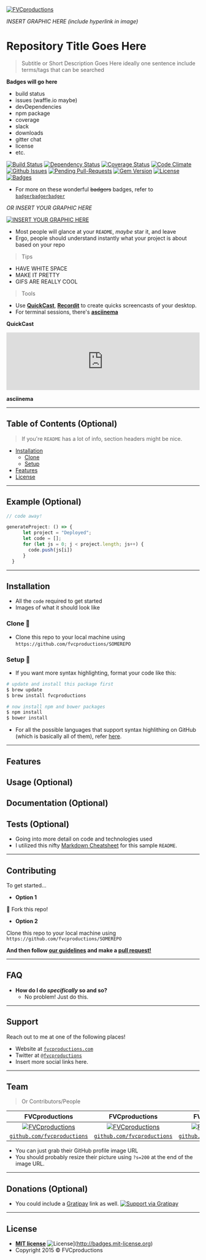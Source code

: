 [![FVCproductions](https://avatars1.githubusercontent.com/u/4284691?v=3&s=200)](http://fvcproductions.com)

*INSERT GRAPHIC HERE (include hyperlink in image)*

# Repository Title Goes Here

> Subtitle or Short Description Goes Here
    ideally one sentence
    include terms/tags that can be searched

**Badges will go here**

- build status
- issues (waffle.io maybe)
- devDependencies
- npm package
- coverage
- slack
- downloads
- gitter chat
- license
- etc.

[![Build Status](http://img.shields.io/travis/badges/badgerbadgerbadger.svg?style=flat-square)](https://travis-ci.org/badges/badgerbadgerbadger) [![Dependency Status](http://img.shields.io/gemnasium/badges/badgerbadgerbadger.svg?style=flat-square)](https://gemnasium.com/badges/badgerbadgerbadger) [![Coverage Status](http://img.shields.io/coveralls/badges/badgerbadgerbadger.svg?style=flat-square)](https://coveralls.io/r/badges/badgerbadgerbadger) [![Code Climate](http://img.shields.io/codeclimate/github/badges/badgerbadgerbadger.svg?style=flat-square)](https://codeclimate.com/github/badges/badgerbadgerbadger) [![Github Issues](http://githubbadges.herokuapp.com/badges/badgerbadgerbadger/issues.svg?style=flat-square)](https://github.com/badges/badgerbadgerbadger/issues) [![Pending Pull-Requests](http://githubbadges.herokuapp.com/badges/badgerbadgerbadger/pulls.svg?style=flat-square)](https://github.com/badges/badgerbadgerbadger/pulls) [![Gem Version](http://img.shields.io/gem/v/badgerbadgerbadger.svg?style=flat-square)](https://rubygems.org/gems/badgerbadgerbadger) [![License](http://img.shields.io/:license-mit-blue.svg?style=flat-square)](http://badges.mit-license.org) [![Badges](http://img.shields.io/:badges-9/9-ff6799.svg?style=flat-square)](https://github.com/badges/badgerbadgerbadger)

- For more on these wonderful ~~badgers~~ badges, refer to <a href="http://badges.github.io/badgerbadgerbadger/" target="_blank">`badgerbadgerbadger`</a>

*OR INSERT YOUR GRAPHIC HERE*

[![INSERT YOUR GRAPHIC HERE](http://i.imgur.com/dt8AUb6.png)]()

- Most people will glance at your `README`, *maybe* star it, and leave
- Ergo, people should understand instantly what your project is about based on your repo

> Tips

- HAVE WHITE SPACE
- MAKE IT PRETTY
- GIFS ARE REALLY COOL

> Tools

- Use <a href="http://quickcast.io/" target="_blank">**QuickCast**</a>, <a href="http://recordit.co/" target="_blank">**Recordit**</a> to create quicks screencasts of your desktop.
- For terminal sessions, there's <a href="https://asciinema.org/" target="_blank">**asciinema**</a>


**QuickCast**

<iframe name='quickcast' src='http://quick.as/embed/r5krugrle' scrolling='no' frameborder='0' width='100%' allowfullscreen></iframe><script src='http://quick.as/embed/script/1.60'></script>

**asciinema**

<script type="text/javascript" src="https://asciinema.org/a/3779.js" id="asciicast-3779" async></script>

---

## Table of Contents (Optional)

> If you're `README` has a lot of info, section headers might be nice.

- [Installation](#installation)
    - [Clone](#clone)
    - [Setup](#setup)
- [Features](#features)
- [License](#license)


---

## Example (Optional)

```javascript
// code away!

generateProject: () => {
      let project = "Deployed";
      let code = [];
      for (let js = 0; j < project.length; js++) {
        code.push(js[i])
      }
  }
```

---

## Installation

- All the `code` required to get started
- Images of what it should look like

### Clone 👯

- Clone this repo to your local machine using `https://github.com/fvcproductions/SOMEREPO`

### Setup 🔨

- If you want more syntax highlighting, format your code like this:

```bash
# update and install this package first
$ brew update
$ brew install fvcproductions

# now install npm and bower packages
$ npm install
$ bower install
```

- For all the possible languages that support syntax highlithing on GitHub (which is basically all of them), refer <a href="https://github.com/github/linguist/blob/master/lib/linguist/languages.yml" target="_blank">here</a>.

---

## Features
## Usage (Optional)
## Documentation (Optional)
## Tests (Optional)

- Going into more detail on code and technologies used
- I utilized this nifty <a href="https://github.com/adam-p/markdown-here/wiki/Markdown-Cheatsheet" target="_blank">Markdown Cheatsheet</a> for this sample `README`.

---

## Contributing

To get started...

- **Option 1**

🍴 Fork this repo!

- **Option 2**

Clone this repo to your local machine using `https://github.com/fvcproductions/SOMEREPO`

**And then follow <a href="https://github.com/fvcproductions/" target="_blank">our guidelines</a> and make a <a href="https://github.com/fvcproductions/" target="_blank">pull request!</a>**

---

## FAQ

- **How do I do *specifically* so and so?**
    - No problem! Just do this.

---

## Support

Reach out to me at one of the following places!

- Website at <a href="http://fvcproductions.com" target="_blank">`fvcproductions.com`</a>
- Twitter at <a href="http://twitter.com/fvcproductions" target="_blank">`@fvcproductions`</a>
- Insert more social links here.

---

## Team

> Or Contributors/People

| **FVCproductions** | **FVCproductions** | **FVCproductions** |
| :---: |:---:| :---:|
| [![FVCproductions](https://avatars1.githubusercontent.com/u/4284691?v=3&s=200)](http://fvcproductions.com)    | [![FVCproductions](https://avatars1.githubusercontent.com/u/4284691?v=3&s=200)](http://fvcproductions.com) | [![FVCproductions](https://avatars1.githubusercontent.com/u/4284691?v=3&s=200)](http://fvcproductions.com)  |
| <a href="http://github.com/fvcproductions" target="_blank">`github.com/fvcproductions`</a> | <a href="http://github.com/fvcproductions" target="_blank">`github.com/fvcproductions`</a> | <a href="http://github.com/fvcproductions" target="_blank">`github.com/fvcproductions`</a> |

- You can just grab their GitHub profile image URL
- You should probably resize their picture using `?s=200` at the end of the image URL.

---

## Donations (Optional)

- You could include a <a href="https://cdn.rawgit.com/gratipay/gratipay-badge/2.3.0/dist/gratipay.png" target="_blank">Gratipay</a> link as well. [![Support via Gratipay](https://cdn.rawgit.com/gratipay/gratipay-badge/2.3.0/dist/gratipay.png)](https://gratipay.com/fvcproductions/)


---

## License

- **[MIT license](http://opensource.org/licenses/mit-license.php)** ![License](http://img.shields.io/:license-mit-blue.svg?style=flat-square)](http://badges.mit-license.org)
- Copyright 2015 © FVCproductions

